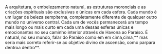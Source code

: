 ﻿A arquitetura, o embelezamento natural, as estruturas moronciais e as criações espirituais são exclusivas e únicas em cada esfera. Cada mundo é um lugar de beleza sempiterna, completamente diferente de qualquer outro mundo no universo central. Cada um de vocês permanecerá um tempo mais longo ou mais curto em cada uma dessas esferas únicas e emocionantes no seu caminho interior através de Havona ao Paraíso. É natural, no seu mundo, falar do Paraíso como em em cima,cima,** mas seria mais correto referir-se ao objetivo divino de ascensão, como parpara dentroa dentro**.